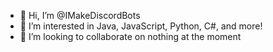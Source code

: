 - 👋 Hi, I’m @IMakeDiscordBots
- 👀 I’m interested in Java, JavaScript, Python, C#, and more!
- 💞️ I’m looking to collaborate on nothing at the moment

<!---
IMakeDiscordBots/IMakeDiscordBots is a ✨ special ✨ repository because its `README.md` (this file) appears on your GitHub profile.
You can click the Preview link to take a look at your changes.
--->
